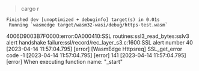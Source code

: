 > cargo r

    Finished dev [unoptimized + debuginfo] target(s) in 0.01s
     Running `wasmedge target/wasm32-wasi/debug/https-test.wasm`
4006D9003B7F0000:error:0A000410:SSL routines:ssl3_read_bytes:sslv3 alert handshake failure:ssl/record/rec_layer_s3.c:1600:SSL alert number 40
[2023-04-14 11:57:04.795] [error] [WasmEdge Httpsreq] SSL_get_error code -1
[2023-04-14 11:57:04.795] [error] 141
[2023-04-14 11:57:04.795] [error]     When executing function name: "_start"
